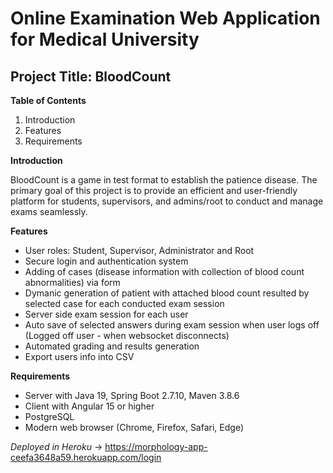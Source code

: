 #  Online Examination Web Application for Medical University
## Project Title: BloodCount

**Table of Contents**
1. Introduction
2. Features
3. Requirements

**Introduction**
  
  BloodCount is a game in test format to establish the patience disease. The primary goal of this project is to provide an efficient and user-friendly platform for students, supervisors, and admins/root to conduct and manage exams seamlessly.
  
**Features**
- User roles: Student, Supervisor, Administrator and Root
- Secure login and authentication system
- Adding of cases (disease information with collection of blood count abnormalities) via form
- Dymanic generation of patient with attached blood count resulted by selected case for each conducted exam session
- Server side exam session for each user
- Auto save of selected answers during exam session when user logs off (Logged off user - when websocket disconnects)
- Automated grading and results generation
- Export users info into CSV

**Requirements**
- Server with Java 19, Spring Boot 2.7.10, Maven 3.8.6
- Client with Angular 15 or higher
- PostgreSQL
- Modern web browser (Chrome, Firefox, Safari, Edge)

*Deployed in Heroku* -> https://morphology-app-ceefa3648a59.herokuapp.com/login
